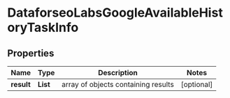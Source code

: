 # DataforseoLabsGoogleAvailableHistoryTaskInfo


## Properties

| Name | Type | Description | Notes |
|------------ | ------------- | ------------- | -------------|
**result** | **List<DataforseoLabsGoogleAvailableHistoryResultInfo>** | array of objects containing results |[optional]|